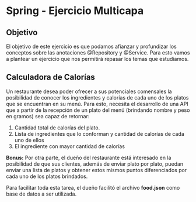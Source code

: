 # Spring - Ejercicio Multicapa

## Objetivo

El objetivo de este ejercicio es que podamos afianzar y profundizar los conceptos sobre las anotaciones @Repository y @Service. Para esto vamos a plantear un ejercicio que nos permitirá repasar los temas que estudiamos.

## Calculadora de Calorías

Un restaurante desea poder ofrecer a sus potenciales comensales la posibilidad de conocer los ingredientes y calorías de cada uno de los platos que se encuentran en su menú. Para esto, necesita el desarrollo de una API que a partir de la recepción de un plato del menú (brindando nombre y peso en gramos) sea capaz de retornar:

1. Cantidad total de calorías del plato.
2. Lista de ingredientes que lo conforman y cantidad de calorías de cada uno de ellos
3. El ingrediente con mayor cantidad de calorías

**Bonus:** Por otra parte, el dueño del restaurante está interesado en la posibilidad de que sus clientes, además de enviar plato por plato, puedan enviar una lista de platos y obtener estos mismos puntos diferenciados por cada uno de los platos brindados.

Para facilitar toda esta tarea, el dueño facilitó el archivo **food.json** como base de datos a ser utilizada.

